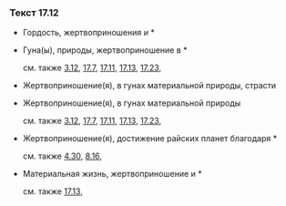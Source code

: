 ### Текст 17.12
	
- Гордость, жертвоприношения и *

	
- Гуна(ы), природы, жертвоприношение в *

	см. также  [3.12](../03/0312.md),  [17.7](../17/1707.md),  [17.11](../17/1711.md),  [17.13](../17/1713.md),  [17.23](../17/1723.md), 
	
- Жертвоприношение(я), в гунах материальной природы, страсти

	
- Жертвоприношение(я), в гунах материальной природы

	см. также  [3.12](../03/0312.md),  [17.7](../17/1707.md),  [17.11](../17/1711.md),  [17.13](../17/1713.md),  [17.23](../17/1723.md), 
	
- Жертвоприношение(я), достижение райских планет благодаря *

	см. также  [4.30](../04/0430.md),  [8.16](../08/0816.md), 
	
- Материальная жизнь, жертвоприношение и *

	см. также  [17.13](../17/1713.md), 
